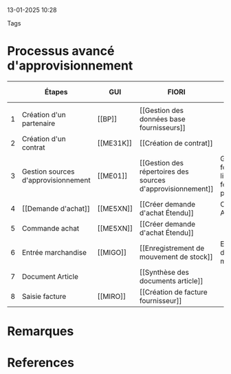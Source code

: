 13-01-2025 10:28

Tags 

# Processus avancé d'approvisionnement

|     | Étapes                              | GUI       | FIORI                                                       | Procédures Fiori / Gui                                   | Nomenclature |     |     |
| --- | ----------------------------------- | --------- | ----------------------------------------------------------- | -------------------------------------------------------- | ------------ | --- | --- |
|     |                                     |           |                                                             |                                                          |              |     |     |
| 1   | Création d'un partenaire            | [[BP]]    | [[Gestion des données base fournisseurs]]                   |                                                          |              |     |     |
| 2   | Création d'un contrat               | [[ME31K]] | [[Création de contrat]]                                     |                                                          |              |     |     |
| 3   | Gestion sources d'approvisionnement | [[ME01]]  | [[Gestion des répertoires des sources d'approvisionnement]] | Gestion fournisseur / liste des fournisseurs par article |              |     |     |
| 4   | [[Demande d'achat]]                 | [[ME5XN]] | ‌[[Créer demande d'achat Étendu]]                           | Créer > Ajouter postes                                   | 10000*       |     |     |
| 5   | Commande achat                      | [[ME5XN]] | ‌[[Créer demande d'achat Étendu]]                           |                                                          | 45000*       |     |     |
| 6   | Entrée marchandise                  | [[MIGO]]  | [[Enregistrement de mouvement de stock]]                    | Enregistrement d'entrée de marchandises                  | 50000*       |     |     |
| 7   | Document Article                    |           | [[Synthèse des documents article]]                          |                                                          |              |     |     |
| 8   | Saisie facture                      | [[MIRO]]  | [[Création de facture fournisseur]]                         |                                                          |              |     |     |
# Remarques


# References